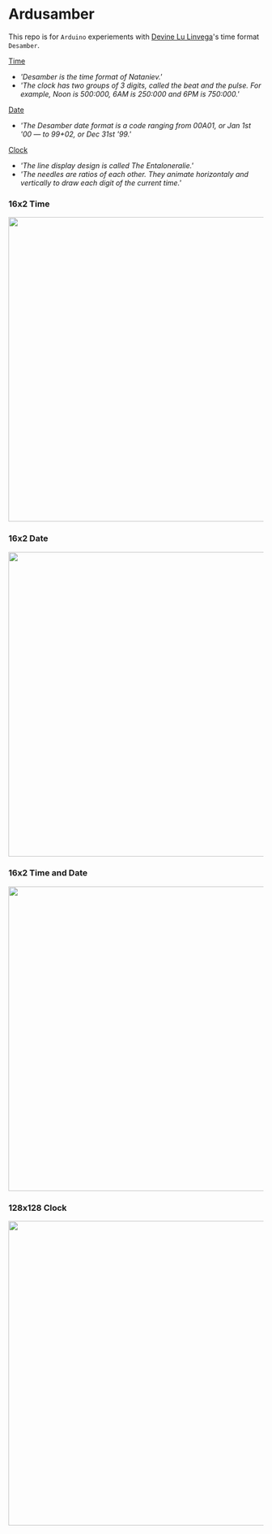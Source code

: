 # Ardusamber

This repo is for `Arduino` experiements with [Devine Lu Linvega](https://github.com/neauoire)'s time format `Desamber`.

[Time](https://wiki.xxiivv.com/#clock)
- *'Desamber is the time format of Nataniev.'*
- *'The clock has two groups of 3 digits, called the beat and the pulse. For example, Noon is 500:000, 6AM is 250:000 and 6PM is 750:000.'*

[Date](https://wiki.xxiivv.com/#calendar)
- *'The Desamber date format is a code ranging from 00A01, or Jan 1st '00 — to 99+02, or Dec 31st '99.'*

[Clock](https://wiki.xxiivv.com/#entaloneralie)
- *'The line display design is called The Entaloneralie.'*
- *'The needles are ratios of each other. They animate horizontaly and vertically to draw each digit of the current time.'*

### 16x2 Time
[<img src='https://raw.githubusercontent.com/kormyen/Ardusamber/master/000-16x2-Time/PREVIEWSMALL.jpg' width="600"/>](https://github.com/kormyen/Ardusamber/tree/master/000-16x2-Time)

### 16x2 Date
[<img src='https://raw.githubusercontent.com/kormyen/Ardusamber/master/001-16x2-Date/PREVIEWSMALL.jpg' width="600"/>](https://github.com/kormyen/Ardusamber/tree/master/001-16x2-Date)

### 16x2 Time and Date
[<img src='https://raw.githubusercontent.com/kormyen/Ardusamber/master/002-16x2-TimeAndDate/PREVIEWSMALL.jpg' width="600"/>](https://github.com/kormyen/Ardusamber/tree/master/002-16x2-TimeAndDate)

### 128x128 Clock
[<img src='https://raw.githubusercontent.com/kormyen/Ardusamber/master/003-128x128-Clock/PREVIEWSMALL.jpg' width="600"/>](https://github.com/kormyen/Ardusamber/tree/master/003-128x128-Clock)